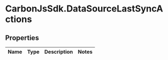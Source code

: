 # CarbonJsSdk.DataSourceLastSyncActions

## Properties

Name | Type | Description | Notes
------------ | ------------- | ------------- | -------------


